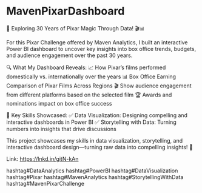 # MavenPixarDashboard


🚀 Exploring 30 Years of Pixar Magic Through Data! 🎬📊

For this Pixar Challenge offered by Maven Analytics, I built an interactive Power BI dashboard to uncover key insights into box office trends, budgets, and audience engagement over the past 30 years.

🔍 What My Dashboard Reveals:
📈 How Pixar’s films performed domestically vs. internationally over the years
📊 Box Office Earning Comparison of Pixar Films Across Regions
🎬 Show audience engagement from different platforms based on the selected film
🏆 Awards and nominations impact on box office success

🎯 Key Skills Showcased:
✅ Data Visualization: Designing compelling and interactive dashboards in Power BI
✅ Storytelling with Data: Turning numbers into insights that drive discussions

This project showcases my skills in data visualization, storytelling, and interactive dashboard design—turning raw data into compelling insights! 🚀

Link: https://lnkd.in/gitN-kAn

hashtag#DataAnalytics hashtag#PowerBI hashtag#DataVisualization hashtag#Pixar hashtag#MavenAnalytics hashtag#StorytellingWithData hashtag#MavenPixarChallenge
